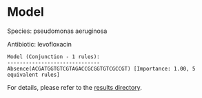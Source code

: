 
# Model

Species: pseudomonas aeruginosa

Antibiotic: levofloxacin

```
Model (Conjunction - 1 rules):
------------------------------
Absence(ACGATGGTGTCGTAGACCGCGGTGTCGCCGT) [Importance: 1.00, 5 equivalent rules]

```

For details, please refer to the [results directory](../../../../../results/scm_b/pseudomonas%20aeruginosa/levofloxacin/repeat_1/).

